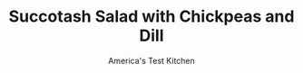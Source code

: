 ---
layout: ../../layouts/MarkdownPostLayout.astro
title: Succotash Salad with Chickpeas and Dill
author: America's Test Kitchen
pubDate: 2023-03-15
description: "Lets let summertime shine."
image_url: https://res.cloudinary.com/hksqkdlah/image/upload/ar_1:1,c_fill,dpr_2.0,f_auto,fl_lossy.progressive.strip_profile,g_faces:auto,q_auto:low,w_344/SFS_SuccotashSaladChickpeasDill_12_o8evmh
tags: ["Side Dishes","Vegetables","Salads"]
calories: 1695
protein: 8
carbohydrates: 33
fats: 
fiber: 6
ingredients: ["1/3 cup, extra-virgin olive oil, divided","1/4 cup, lemon juice (2 lemons)","2 teaspoons, table salt, divided","1 teaspoon, pepper","1 , (15 ounce) can chickpeas, rinsed","8 ounces, cherry tomatoes, halved","1 , zucchini, cut into ½-inch chunks","4 , scallions, sliced thin","4 , ears corn, kernels cut from cobs (3 cups)","1 , garlic clove, minced","2 tablespoons chopped, fresh dill"]
serves: 6
time: "30 minutes, plus 30 minutes resting"
instructions: ["Whisk ¼ cup oil, lemon juice, 1½ teaspoons salt, and pepper together in large bowl. Add chickpeas, tomatoes, zucchini, and scallions and toss to combine.","Heat remaining oil in 12-inch nonstick skillet over medium-high heat until shimmering. Add corn and remaining ½ teaspoon salt and cook, stirring occasionally, until softened and just beginning to brown, 5 to 7 minutes. Add garlic and cook until fragrant, about 30 seconds.","Transfer corn mixture to bowl with chickpea mixture and toss to combine. Let sit for at least 30 minutes to allow flavors to meld. (Salad can be covered with plastic wrap and refrigerated for up to 2 days.)","Stir in dill and season with salt and pepper to taste. Serve."]
nutrition: ["488 mg Potassium","147 mg Phosphorus","50 mg Calcium","1 mg Iron","56 mg Magnesium","566 mg Sodium","15 g Fat","1 mg Niacin (B3)","9 g Monounsaturated","2 g Polyunsaturated","23 mg Vitamin C","2 g Saturated","6 g Fiber","82 µg Folate (food)","9 g Sugars","25 µg Vitamin K","185 g Water","33 g Carbs","82 µg Folate equivalent (total)","8 g Protein","2 mg Vitamin E","29 µg Vitamin A","282 kcal Energy","1695 calories"]
notes: "Do not use frozen or canned corn for this recipe. Fresh dill is a must here."
---